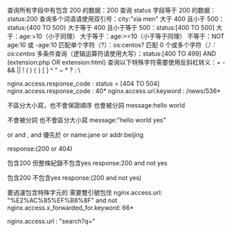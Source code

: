 查询所有字段中有包含 200 的数据：200
查询 status 字段等于 200 的数据：status:200
查询多个词语请使用双引号：city:"xia men"
大于 400 且小于 500：status:{400 TO 500}
大于等于 400 且小于等于 500：status:[400 TO 500]
大于：age:>10（小于同理）
大于等于：age:>=10（小于等于同理）
不等于：NOT age:10 或 -age:10
匹配单个字符（?）：os:centos?
匹配 0 个或多个字符（*）：os:centos*
多条件查询（逻辑运算符请使用大写）：status:[400 TO 499] AND (extension:php OR extension:html)
查询以下特殊字符需要使用反斜杠转义：+ - && || ! ( ) { } [ ] ^ " ~ * ? : \

nginx.access.response_code : status = [404 TO 504]
nginx.access.response_code : 40*
nginx.access.url.keyword : /news/536*


不區分大小寫，也不會保證順序 也會被分詞
message:hello world

不會被分詞 也不會區分大小寫
message:"hello world yes"

or and , and 優先於 or
name:jane or addr:beijing

response:(200 or 404)

包含200 但整條紀錄不包含yes
response:200 and not yes

包含200 不包含yes
response:(200 and not yes)

要過濾包含特殊字元的 需要雙引號包住
nginx.access.url: "%E2%AC%85%EF%B8%8F" and not nginx.access.x_forwarded_for.keyword: 66*

nginx.access.url : "search?q="